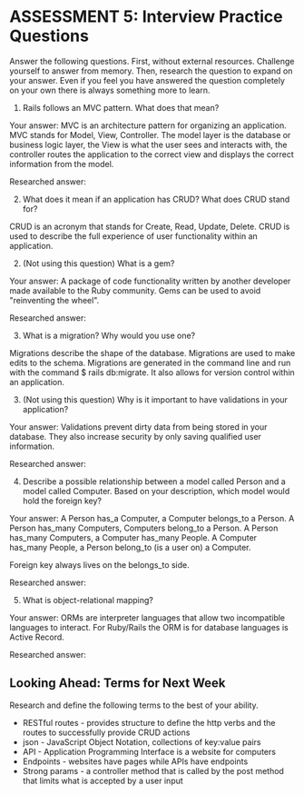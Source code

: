 # ASSESSMENT 5: Interview Practice Questions

Answer the following questions. First, without external resources. Challenge yourself to answer from memory. Then, research the question to expand on your answer. Even if you feel you have answered the question completely on your own there is always something more to learn.   

1. Rails follows an MVC pattern. What does that mean?

  Your answer: MVC is an architecture pattern for organizing an application. MVC stands for Model, View, Controller. The model layer is the database or business logic layer, the View is what the user sees and interacts with, the controller routes the application to the correct view and displays the correct information from the model.

  Researched answer:

2. What does it mean if an application has CRUD? What does CRUD stand for?

  CRUD is an acronym that stands for Create, Read, Update, Delete. CRUD is used to describe the full experience of user functionality within an application.


2. (Not using this question) What is a gem?

  Your answer: A package of code functionality written by another developer made available to the Ruby community. Gems can be used to avoid "reinventing the wheel".

  Researched answer:



3. What is a migration? Why would you use one?

  Migrations describe the shape of the database. Migrations are used to make edits to the schema. Migrations are generated in the command line and run with the command $ rails db:migrate. It also allows for version control within an application.


3. (Not using this question)  Why is it important to have validations in your application?

  Your answer: Validations prevent dirty data from being stored in your database. They also increase security by only saving qualified user information.

  Researched answer:




4. Describe a possible relationship between a model called Person and a model called Computer. Based on your description, which model would hold the foreign key?

  Your answer: A Person has_a Computer, a Computer belongs_to a Person. A Person has_many Computers, Computers belong_to a Person. A Person has_many Computers, a Computer has_many People. A Computer has_many People, a Person belong_to (is a user on) a Computer.

  Foreign key always lives on the belongs_to side.

  Researched answer:



5. What is object-relational mapping?

  Your answer: ORMs are interpreter languages that allow two incompatible languages to interact. For Ruby/Rails the ORM is for database languages is Active Record.

  Researched answer:



## Looking Ahead: Terms for Next Week

Research and define the following terms to the best of your ability.
- RESTful routes - provides structure to define the http verbs and the routes to successfully provide CRUD actions
- json - JavaScript Object Notation, collections of key:value pairs
- API - Application Programming Interface is a website for computers
- Endpoints - websites have pages while APIs have endpoints
- Strong params - a controller method that is called by the post method that limits what is accepted by a user input
